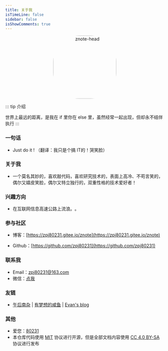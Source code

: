 ```yaml
---
title: 关于我
isTimeLine: false
sidebar: false
isShowComments: true
---
```


<p align="center"><img style="border-radius:41%;" :src="$withBase('/vuepress/head-fish.jpg')" alt="znote-head" height=200 width=200></p>
<p align="center">
  <a href="https://zpj80231.gitee.io/znote/" class="zi zi_textbook"></a> 
  <a href="mailto:zpj80231@163.com" class="zi zi_envelope"></a> 
  <a href="https://github.com/zpj80231" class="zi zi_tmGithub"></a>
  <a href="https://twitter.com/zpj80231" class="zi zi_tmTwitter"></a>
  <a href="tencent://AddContact/?fromId=45&fromSubId=1&subcmd=all&uin=916665067&website=www.oicqzone.com" class="zi zi_tmQq"></a>
</p>

::: tip 介绍

世界上最远的距离，是我在 if 里你在 else 里，虽然经常一起出现，但却永不结伴执行
:::

<CanvasNest color="255,0,0" opacity='1'></CanvasNest>

### 一句话

- Just do it !    （翻译：我只是个搞 IT的！哭笑脸）

### 关于我

- 一个莫名其妙的，喜欢敲代码，喜欢研究技术的，表面上高冷、不苟言笑的，偶尔又嬉皮笑脸，偶尔又特立独行的，双重性格的技术爱好者！

### 兴趣方向

- 在互联网信息高速公路上​流浪。​。​

### 参与社区

- 博客：[https://zpj80231.gitee.io/znote](https://zpj80231.gitee.io/znote)

- Github：[https://github.com/zpj80231](https://github.com/zpj80231)

### 联系我

- <a class="zi zi_envelopeBold" zico="黑信封"></a> Email：[zpj80231@163.com](mailto:zpj80231@163.com)
- <a class="zi zi_tmWeixin" zico="微信"></a> 微信：[点我](https://mp.weixin.qq.com/s?__biz=MzU4MDY1NjE1MQ==&mid=100000138&idx=1&sn=6b5e532de9685de1bbf4051eaca2de86&chksm=7d52ccf24a2545e479c7b6ed4401bc850a341e54e10cbdd54ce72b757ea7c986c37585375fa2&scene=18#wechat_redirect)

### 友链

-	[午后南杂](https://vuepress-theme-reco.recoluan.com/views/other/theme-example.html) | 
	[有梦想的咸鱼](https://blog.liudongyang.top) | 
	[Evan's blog](https://xugaoyi.com/)

### 其他

- 爱您：[80231](https://zpj80231.github.io/znote/love/love.html)
- 本仓库代码使用 [MIT](https://github.com/SigureMo/notev/blob/master/LICENSE) 协议进行开源，但是全部文档内容使用 [CC 4.0 BY-SA](https://creativecommons.org/licenses/by-sa/4.0/) 协议进行发布


<link rel="stylesheet" href="https://ico.z01.com/zico.min.css">
